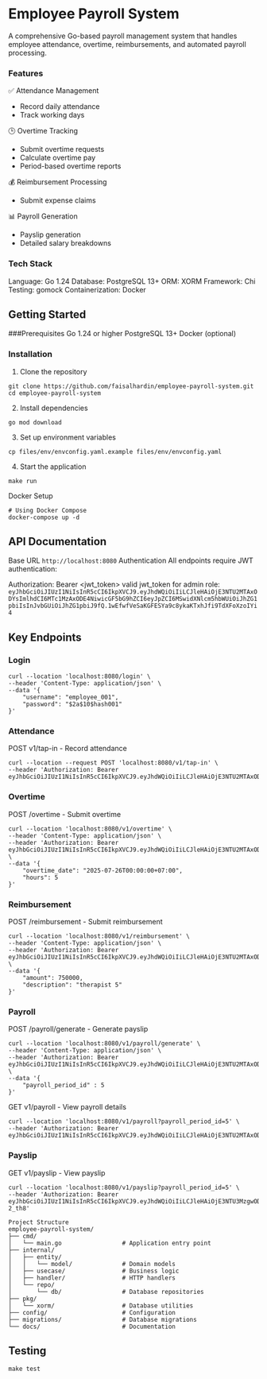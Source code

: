 # Employee Payroll System
A comprehensive Go-based payroll management system that handles employee attendance, overtime, reimbursements, and automated payroll processing.

### Features
✅ Attendance Management
- Record daily attendance
- Track working days
  
🕒 Overtime Tracking
- Submit overtime requests
- Calculate overtime pay
- Period-based overtime reports
  
💰 Reimbursement Processing
- Submit expense claims
  
📊 Payroll Generation
- Payslip generation
- Detailed salary breakdowns
  
### Tech Stack
Language: Go 1.24
Database: PostgreSQL 13+
ORM: XORM
Framework: Chi
Testing: gomock
Containerization: Docker

## Getting Started

###Prerequisites
Go 1.24 or higher
PostgreSQL 13+
Docker (optional)

### Installation
1. Clone the repository

```
git clone https://github.com/faisalhardin/employee-payroll-system.git
cd employee-payroll-system
```
2. Install dependencies
```
go mod download
```
3. Set up environment variables
```
cp files/env/envconfig.yaml.example files/env/envconfig.yaml
```
4. Start the application
```
make run
```

Docker Setup
```
# Using Docker Compose
docker-compose up -d
```

## API Documentation
Base URL
`http://localhost:8080`
Authentication
All endpoints require JWT authentication:

Authorization: Bearer <jwt_token>
valid jwt_token for admin role:
```eyJhbGciOiJIUzI1NiIsInR5cCI6IkpXVCJ9.eyJhdWQiOiIiLCJleHAiOjE3NTU2MTAxODYsImlhdCI6MTc1MzAxODE4NiwicGF5bG9hZCI6eyJpZCI6MSwidXNlcm5hbWUiOiJhZG1pbiIsInJvbGUiOiJhZG1pbiJ9fQ.1wEfwfVeSaKGFESYa9c8ykaKTxhJfi9TdXFoXzoIYi4```

## Key Endpoints
### Login
```
curl --location 'localhost:8080/login' \
--header 'Content-Type: application/json' \
--data '{
    "username": "employee_001",
    "password": "$2a$10$hash001"
}'
```
### Attendance
POST v1/tap-in - Record attendance
```
curl --location --request POST 'localhost:8080/v1/tap-in' \
--header 'Authorization: Bearer eyJhbGciOiJIUzI1NiIsInR5cCI6IkpXVCJ9.eyJhdWQiOiIiLCJleHAiOjE3NTU2MTAxODYsImlhdCI6MTc1MzAxODE4NiwicGF5bG9hZCI6eyJpZCI6MSwidXNlcm5hbWUiOiJhZG1pbiIsInJvbGUiOiJhZG1pbiJ9fQ.1wEfwfVeSaKGFESYa9c8ykaKTxhJfi9TdXFoXzoIYi4'
```
### Overtime
POST /overtime - Submit overtime
```
curl --location 'localhost:8080/v1/overtime' \
--header 'Content-Type: application/json' \
--header 'Authorization: Bearer eyJhbGciOiJIUzI1NiIsInR5cCI6IkpXVCJ9.eyJhdWQiOiIiLCJleHAiOjE3NTU2MTAxODYsImlhdCI6MTc1MzAxODE4NiwicGF5bG9hZCI6eyJpZCI6MSwidXNlcm5hbWUiOiJhZG1pbiIsInJvbGUiOiJhZG1pbiJ9fQ.1wEfwfVeSaKGFESYa9c8ykaKTxhJfi9TdXFoXzoIYi4' \
--data '{
    "overtime_date": "2025-07-26T00:00:00+07:00",
    "hours": 5
}'
```
### Reimbursement
POST /reimbursement - Submit reimbursement
```
curl --location 'localhost:8080/v1/reimbursement' \
--header 'Content-Type: application/json' \
--header 'Authorization: Bearer eyJhbGciOiJIUzI1NiIsInR5cCI6IkpXVCJ9.eyJhdWQiOiIiLCJleHAiOjE3NTU2MTAxODYsImlhdCI6MTc1MzAxODE4NiwicGF5bG9hZCI6eyJpZCI6MSwidXNlcm5hbWUiOiJhZG1pbiIsInJvbGUiOiJhZG1pbiJ9fQ.1wEfwfVeSaKGFESYa9c8ykaKTxhJfi9TdXFoXzoIYi4' \
--data '{
    "amount": 750000,
    "description": "therapist 5"
}'
```
### Payroll
POST /payroll/generate - Generate payslip
```
curl --location 'localhost:8080/v1/payroll/generate' \
--header 'Content-Type: application/json' \
--header 'Authorization: Bearer eyJhbGciOiJIUzI1NiIsInR5cCI6IkpXVCJ9.eyJhdWQiOiIiLCJleHAiOjE3NTU2MTAxODYsImlhdCI6MTc1MzAxODE4NiwicGF5bG9hZCI6eyJpZCI6MSwidXNlcm5hbWUiOiJhZG1pbiIsInJvbGUiOiJhZG1pbiJ9fQ.1wEfwfVeSaKGFESYa9c8ykaKTxhJfi9TdXFoXzoIYi4' \
--data '{
    "payroll_period_id" : 5
}'
```
GET v1/payroll - View payroll details
```
curl --location 'localhost:8080/v1/payroll?payroll_period_id=5' \
--header 'Authorization: Bearer eyJhbGciOiJIUzI1NiIsInR5cCI6IkpXVCJ9.eyJhdWQiOiIiLCJleHAiOjE3NTU2MTAxODYsImlhdCI6MTc1MzAxODE4NiwicGF5bG9hZCI6eyJpZCI6MSwidXNlcm5hbWUiOiJhZG1pbiIsInJvbGUiOiJhZG1pbiJ9fQ.1wEfwfVeSaKGFESYa9c8ykaKTxhJfi9TdXFoXzoIYi4'
```
### Payslip
GET v1/payslip - View payslip
```
curl --location 'localhost:8080/v1/payslip?payroll_period_id=5' \
--header 'Authorization: Bearer eyJhbGciOiJIUzI1NiIsInR5cCI6IkpXVCJ9.eyJhdWQiOiIiLCJleHAiOjE3NTU3MzgwODUsImlhdCI6MTc1MzE0NjA4NSwicGF5bG9hZCI6eyJpZCI6MiwidXNlcm5hbWUiOiJlbXBsb3llZV8wMDEiLCJyb2xlIjoiZW1wbG95ZWUifX0.wV7fGrxh8tz9KMJGlJXBmta2M8prcaD5L7CiF-2_th8'
```

```
Project Structure
employee-payroll-system/
├── cmd/
│   └── main.go                 # Application entry point
├── internal/
│   ├── entity/
│   │   └── model/              # Domain models
│   ├── usecase/                # Business logic
│   ├── handler/                # HTTP handlers
│   └── repo/
│       └── db/                 # Database repositories
├── pkg/
│   └── xorm/                   # Database utilities
├── config/                     # Configuration
├── migrations/                 # Database migrations
└── docs/                       # Documentation
```

## Testing
`make test`
